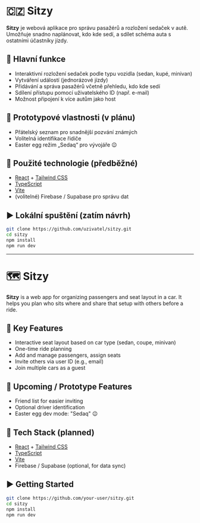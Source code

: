 # 🇨🇿 Sitzy

**Sitzy** je webová aplikace pro správu pasažérů a rozložení sedaček v autě. Umožňuje snadno naplánovat, kdo kde sedí, a sdílet schéma auta s ostatními účastníky jízdy.

## 🚗 Hlavní funkce

- Interaktivní rozložení sedaček podle typu vozidla (sedan, kupé, minivan)
- Vytváření událostí (jednorázové jízdy)
- Přidávání a správa pasažérů včetně přehledu, kdo kde sedí
- Sdílení přístupu pomocí uživatelského ID (např. e-mail)
- Možnost připojení k více autům jako host

## 🧪 Prototypové vlastnosti (v plánu)

- Přátelský seznam pro snadnější pozvání známých
- Volitelná identifikace řidiče
- Easter egg režim „Sedaq“ pro vývojáře 😉

## 🧰 Použité technologie (předběžné)

- [React](https://reactjs.org/) + [Tailwind CSS](https://tailwindcss.com/)
- [TypeScript](https://www.typescriptlang.org/)
- [Vite](https://vitejs.dev/)
- (volitelné) Firebase / Supabase pro správu dat

## ▶️ Lokální spuštění (zatím návrh)

```bash
git clone https://github.com/uzivatel/sitzy.git
cd sitzy
npm install
npm run dev
```
---

# 🗺️ Sitzy

**Sitzy** is a web app for organizing passengers and seat layout in a car. It helps you plan who sits where and share that setup with others before a ride.

## 🚗 Key Features

- Interactive seat layout based on car type (sedan, coupe, minivan)
- One-time ride planning
- Add and manage passengers, assign seats
- Invite others via user ID (e.g., email)
- Join multiple cars as a guest

## 🧪 Upcoming / Prototype Features

- Friend list for easier inviting
- Optional driver identification
- Easter egg dev mode: "Sedaq" 😉

## 🧰 Tech Stack (planned)

- [React](https://reactjs.org/) + [Tailwind CSS](https://tailwindcss.com/)
- [TypeScript](https://www.typescriptlang.org/)
- [Vite](https://vitejs.dev/)
- Firebase / Supabase (optional, for data sync)

## ▶️ Getting Started

```bash
git clone https://github.com/your-user/sitzy.git
cd sitzy
npm install
npm run dev
```
